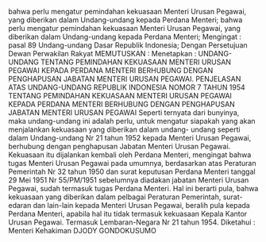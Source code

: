  bahwa perlu mengatur pemindahan kekuasaan Menteri Urusan Pegawai, yang diberikan dalam Undang-undang kepada Perdana Menteri; bahwa perlu mengatur pemindahan kekuasaan Menteri Urusan Pegawai, yang diberikan dalam Undang-undang kepada Perdana Menteri;
Mengingat :
 pasal 89 Undang-undang Dasar Republik Indonesia; Dengan Persetujuan Dewan Perwakilan Rakyat MEMUTUSKAN : Menetapkan : UNDANG-UNDANG TENTANG PEMINDAHAN KEKUASAAN MENTERI URUSAN PEGAWAI KEPADA PERDANA MENTERI BERHUBUNG DENGAN PENGHAPUSAN JABATAN MENTERI URUSAN PEGAWAI. PENJELASAN ATAS UNDANG-UNDANG REPUBLIK INDONESIA NOMOR 7 TAHUN 1954 TENTANG PEMINDAHAN KEKUASAAN MENTERI URUSAN PEGAWAI KEPADA PERDANA MENTERI BERHUBUNG DENGAN PENGHAPUSAN JABATAN MENTERI URUSAN PEGAWAI Seperti ternyata dari bunyinya, maka undang-undang ini adalah perlu, untuk mengatur siapakah yang akan menjalankan kekuasaan yang diberikan dalam undang- undang seperti dalam Undang-undang Nr 21 tahun 1952 kepada Menteri Urusan Pegawai, berhubung dengan penghapusan Jabatan Menteri Urusan Pegawai. Kekuasaan itu dijalankan kembali oleh Perdana Menteri, mengingat bahwa tugas Menteri Urusan Pegawai pada umumnya, berdasarkan atas Peraturan Pemerintah Nr 32 tahun 1950 dan surat keputusan Perdana Menteri tanggal 29 Mei 1951 Nr 55/PM/1951 sebelumnya diadakan jabatan Menteri Urusan Pegawai, sudah termasuk tugas Perdana Menteri. Hal ini berarti pula, bahwa kekuasaan yang diberikan dalam pelbagai Peraturan Pemerintah, surat-edaran dan lain-lain kepada Menteri Urusan Pegawai, beralih pula kepada Perdana Menteri, apabila hal itu tidak termasuk kekuasaan Kepala Kantor Urusan Pegawai. Termasuk Lembaran-Negara Nr 21 tahun 1954. Diketahui : Menteri Kehakiman DJODY GONDOKUSUMO